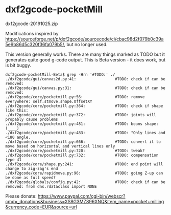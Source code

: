 # dxf2gcode-pocketMill

dxf2gcode-20191025.zip

Modifications inspired by https://sourceforge.net/p/dxf2gcode/sourcecode/ci/cbac98d2f079b0c39a5e9b86d5c320f36fa079b5/,
but no longer used.

This version generally works.
There are many things marked as TODO but it generates quite good g-code output.
This is Beta version - it does work, but is bit buggy.

```
dxf2gcode-pocketMill-Beta$ grep -Hrn '#TODO:' ./
./dxf2gcode/gui/canvas2d.py:41:                 #TODO: check if can be removed:
./dxf2gcode/gui/canvas.py:31:                   #TODO: check if can be removed:
./dxf2gcode/core/pocketmill.py:56:              #TODO: remove everywhere: self.stmove.shape.OffsetXY
./dxf2gcode/core/pocketmill.py:364:             #TODO: check if shape like this:
./dxf2gcode/core/pocketmill.py:372:             #TODO: joints will propably cause problems
./dxf2gcode/core/pocketmill.py:481:             #TODO: beans shape:  (____)
./dxf2gcode/core/pocketmill.py:483:             #TODO: "Only lines and <180 angle.
./dxf2gcode/core/pocketmill.py:666:             #TODO: convert it to move based on horizontal and vertical lines only
./dxf2gcode/core/pocketmill.py:720:             #TODO: tweak?
./dxf2gcode/core/pocketmill.py:732:             #TODO: compensation type 41
./dxf2gcode/core/shape.py:241:                  #TODO: end point will change to zig-zag's end
./dxf2gcode/core/rapidmove.py:96:               #TODO: going Z-up can be done as full speed?
./dxf2gcode/globals/config.py:42:               #TODO: check if can be removed: from dns.rdataclass import NONE
```


Please donate: https://www.paypal.com/cgi-bin/webscr?cmd=_donations&business=XS8G3MZ896XNQ&item_name=pocket+milling&currency_code=EUR&source=url
